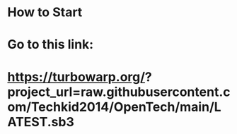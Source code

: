 # How to Start
#
# Go to this link:
# https://turbowarp.org/? project_url=raw.githubusercontent.com/Techkid2014/OpenTech/main/LATEST.sb3
